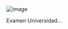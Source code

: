 ![image](https://github.com/user-attachments/assets/e1beee35-ff2f-4c5e-b04e-4e67f70a2730)

Examen Universidad...
